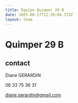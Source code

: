 ```yaml
---
title: Équipe Quimper 29 B
date: 2025-06-17T12:39:04.723Z
layout: team
---
```


# Quimper 29 B



## contact 

Diane GERARDIN

06 33 75 36 31

diane.gerardin@gmail.com

